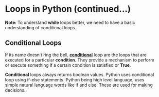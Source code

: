 # Loops in Python (continued...)

**Note:** To understand **while** loops better, we need to have a basic understanding of conditional loops.

## Conditional Loops

If its name doesn't ring the bell, **[conditional](https://en.wikipedia.org/wiki/Conditional_loop)** loop are the loops that are executed for a particular **condition**. They provide a mechanism to perform or execute something if a certain condition is satisfied or **True**.

**Conditional** loops always returns boolean values. Python uses conditional loop using if-else statements. Python being high level language, uses simple natural language words like if and else. These are used for making decisions.
